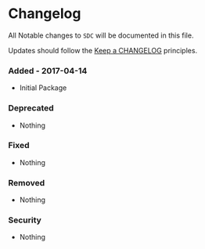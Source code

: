 # Changelog

All Notable changes to `SDC` will be documented in this file.

Updates should follow the [Keep a CHANGELOG](http://keepachangelog.com/) principles.

### Added - 2017-04-14
- Initial Package

### Deprecated
- Nothing

### Fixed
- Nothing

### Removed
- Nothing

### Security
- Nothing
